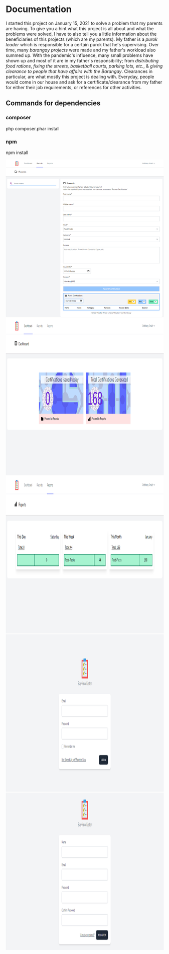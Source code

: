 # Documentation

I started this project on January 15, 2021 to solve a problem that my parents are having. To give you a hint what this project is all about and what the problems were solved, I have to also tell you a little information about the beneficiaries of this projects (which are my parents). My father is a *purok leader* which is responsible for a certain purok that he's supervising. Over time, many *barangay projects* were made and my father's workload also summed up. With the pandemic's influence, many small problems have shown up and most of it are in my father's responsibility; from *distributing food rations*, *fixing the streets, basketball courts, parking lots, etc.*, & *giving clearance to people that have affairs with the Barangay*. Clearances in particular, are what mostly this project is dealing with. Everyday, people would come in our house and ask for a certificate/clearance from my father for either their job requirements, or references for other activities.


## Commands for dependencies

### composer
php composer.phar install

### npm
npm install

 <img src="https://github.com/centino90/bayview-lister/blob/main/snap1.png" width="700" height="500"/>
 <img src="https://github.com/centino90/bayview-lister/blob/main/snap2.png" width="1000" height="500"/>
 <img src="https://github.com/centino90/bayview-lister/blob/main/snap3.png" width="1000" height="500"/>
 <img src="https://github.com/centino90/bayview-lister/blob/main/snap4.png" width="1000" height="500"/>
 <img src="https://github.com/centino90/bayview-lister/blob/main/snap5.png" width="1000" height="500"/>
